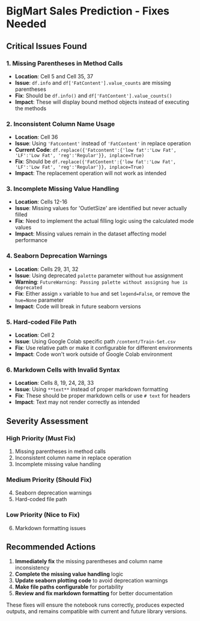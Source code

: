# BigMart Sales Prediction - Fixes Needed

## Critical Issues Found

### 1. **Missing Parentheses in Method Calls**
- **Location**: Cell 5 and Cell 35, 37
- **Issue**: `df.info` and `df['FatContent'].value_counts` are missing parentheses
- **Fix**: Should be `df.info()` and `df['FatContent'].value_counts()`
- **Impact**: These will display bound method objects instead of executing the methods

### 2. **Inconsistent Column Name Usage**
- **Location**: Cell 36
- **Issue**: Using `'Fatcontent'` instead of `'FatContent'` in replace operation
- **Current Code**: `df.replace({'Fatcontent':{'low fat':'Low Fat', 'LF':'Low Fat', 'reg':'Regular'}}, inplace=True)`
- **Fix**: Should be `df.replace({'FatContent':{'low fat':'Low Fat', 'LF':'Low Fat', 'reg':'Regular'}}, inplace=True)`
- **Impact**: The replacement operation will not work as intended

### 3. **Incomplete Missing Value Handling**
- **Location**: Cells 12-16
- **Issue**: Missing values for 'OutletSize' are identified but never actually filled
- **Fix**: Need to implement the actual filling logic using the calculated mode values
- **Impact**: Missing values remain in the dataset affecting model performance

### 4. **Seaborn Deprecation Warnings**
- **Location**: Cells 29, 31, 32
- **Issue**: Using deprecated `palette` parameter without `hue` assignment
- **Warning**: `FutureWarning: Passing palette without assigning hue is deprecated`
- **Fix**: Either assign `x` variable to `hue` and set `legend=False`, or remove the `hue=None` parameter
- **Impact**: Code will break in future seaborn versions

### 5. **Hard-coded File Path**
- **Location**: Cell 2
- **Issue**: Using Google Colab specific path `/content/Train-Set.csv`
- **Fix**: Use relative path or make it configurable for different environments
- **Impact**: Code won't work outside of Google Colab environment

### 6. **Markdown Cells with Invalid Syntax**
- **Location**: Cells 8, 19, 24, 28, 33
- **Issue**: Using `**text**` instead of proper markdown formatting
- **Fix**: These should be proper markdown cells or use `# text` for headers
- **Impact**: Text may not render correctly as intended

## Severity Assessment

### High Priority (Must Fix)
1. Missing parentheses in method calls
2. Inconsistent column name in replace operation
3. Incomplete missing value handling

### Medium Priority (Should Fix)
4. Seaborn deprecation warnings
5. Hard-coded file path

### Low Priority (Nice to Fix)
6. Markdown formatting issues

## Recommended Actions

1. **Immediately fix** the missing parentheses and column name inconsistency
2. **Complete the missing value handling** logic
3. **Update seaborn plotting code** to avoid deprecation warnings
4. **Make file paths configurable** for portability
5. **Review and fix markdown formatting** for better documentation

These fixes will ensure the notebook runs correctly, produces expected outputs, and remains compatible with current and future library versions.